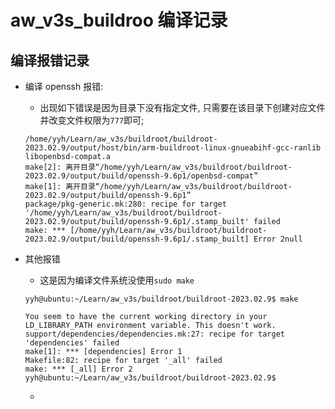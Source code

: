 # aw_v3s_buildroo 编译记录

## 编译报错记录

- 编译 openssh 报错:
  
  - 出现如下错误是因为目录下没有指定文件, 只需要在该目录下创建对应文件并改变文件权限为`777`即可;
  
  ```shell
  /home/yyh/Learn/aw_v3s/buildroot/buildroot-2023.02.9/output/host/bin/arm-buildroot-linux-gnueabihf-gcc-ranlib libopenbsd-compat.a
  make[2]: 离开目录“/home/yyh/Learn/aw_v3s/buildroot/buildroot-2023.02.9/output/build/openssh-9.6p1/openbsd-compat”
  make[1]: 离开目录“/home/yyh/Learn/aw_v3s/buildroot/buildroot-2023.02.9/output/build/openssh-9.6p1”
  package/pkg-generic.mk:280: recipe for target '/home/yyh/Learn/aw_v3s/buildroot/buildroot-2023.02.9/output/build/openssh-9.6p1/.stamp_built' failed
  make: *** [/home/yyh/Learn/aw_v3s/buildroot/buildroot-2023.02.9/output/build/openssh-9.6p1/.stamp_built] Error 2null
  ```

- 其他报错
  
  - 这是因为编译文件系统没使用`sudo make`
  
  ```shell
  yyh@ubuntu:~/Learn/aw_v3s/buildroot/buildroot-2023.02.9$ make
  
  You seem to have the current working directory in your
  LD_LIBRARY_PATH environment variable. This doesn't work.
  support/dependencies/dependencies.mk:27: recipe for target 'dependencies' failed
  make[1]: *** [dependencies] Error 1
  Makefile:82: recipe for target '_all' failed
  make: *** [_all] Error 2
  yyh@ubuntu:~/Learn/aw_v3s/buildroot/buildroot-2023.02.9$
  ```
  
  - 
